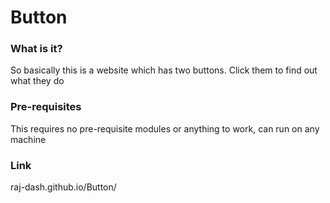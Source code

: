 # Button

### What is it?

So basically this is a website which has two buttons. Click them to find out what they do

### Pre-requisites

This requires no pre-requisite modules or anything to work, can run on any machine

### Link

raj-dash.github.io/Button/
